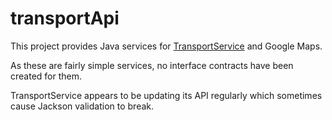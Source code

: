 # transportApi

This project provides Java services for [TransportService](https://www.transportapi.com/) and Google Maps.


As these are fairly simple services, no interface contracts have been created for them.


TransportService appears to be updating its API regularly which sometimes cause Jackson validation to break.

